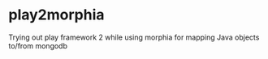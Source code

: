 play2morphia
============

Trying out play framework 2 while using morphia for mapping Java objects to/from mongodb